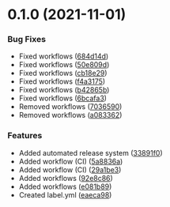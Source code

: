 # 0.1.0 (2021-11-01)


### Bug Fixes

* Fixed workflows ([684d14d](https://github.com/mitheelgajare/commercial-math-calculator/commit/684d14d4691ec6aa3a974721d9d66b1785b719af))
* Fixed workflows ([50e809d](https://github.com/mitheelgajare/commercial-math-calculator/commit/50e809ddac8c093bc62098acecc86b0d44c0ab21))
* Fixed workflows ([cb18e29](https://github.com/mitheelgajare/commercial-math-calculator/commit/cb18e29d78bc91f36320afe2f18262b2882dbe1e))
* Fixed workflows ([f4a3175](https://github.com/mitheelgajare/commercial-math-calculator/commit/f4a3175bbaf231594f47100a372962c6e4bff839))
* Fixed workflows ([b42865b](https://github.com/mitheelgajare/commercial-math-calculator/commit/b42865bc77d87513100f0241df82f9662e77897f))
* Fixed workflows ([6bcafa3](https://github.com/mitheelgajare/commercial-math-calculator/commit/6bcafa34f2cabc1c509dc04a6149d09e46e1dece))
* Removed workflows ([7036590](https://github.com/mitheelgajare/commercial-math-calculator/commit/7036590f91a156ed406dfc16ae6840b0247f537e))
* Removed workflows ([a083362](https://github.com/mitheelgajare/commercial-math-calculator/commit/a0833624d39f8a2a043b3ca2b24eea3ddd7e7ef5))


### Features

* Added automated release system ([33891f0](https://github.com/mitheelgajare/commercial-math-calculator/commit/33891f0105a9fcfacfa2a6bceb45f53e5a69063c))
* Added workflow (CI) ([5a8836a](https://github.com/mitheelgajare/commercial-math-calculator/commit/5a8836ae1f237bd85018b906e120a23e01ba0f0a))
* Added workflow (CI) ([29a1be3](https://github.com/mitheelgajare/commercial-math-calculator/commit/29a1be34b9b878a6165b97f9c31aee215ecad2ea))
* Added workflows ([92e8c86](https://github.com/mitheelgajare/commercial-math-calculator/commit/92e8c860dfab3e1eea3e99f75106183bea4ec4d2))
* Added workflows ([e081b89](https://github.com/mitheelgajare/commercial-math-calculator/commit/e081b89cf4a3b27c7d74e3cefa356b49e5a1c424))
* Created label.yml ([eaeca98](https://github.com/mitheelgajare/commercial-math-calculator/commit/eaeca989304d7a7d0ece16fa9798d3402ea7b541))



